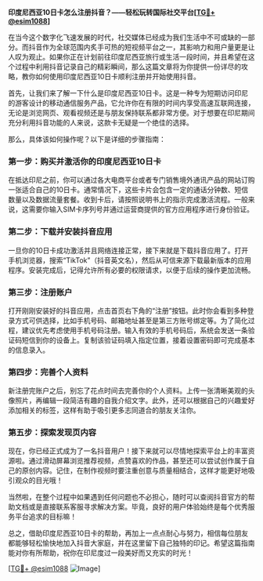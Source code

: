 **印度尼西亚10日卡怎么注册抖音？——轻松玩转国际社交平台[[TG💪+ @esim1088](https://t.me/s/esim1088)]**

在当今这个数字化飞速发展的时代，社交媒体已经成为我们生活中不可或缺的一部分。而抖音作为全球范围内炙手可热的短视频平台之一，其影响力和用户量更是让人叹为观止。如果你正在计划前往印度尼西亚旅行或生活一段时间，并且希望在这个过程中利用抖音记录自己的精彩瞬间，那么这篇文章将为你提供一份详尽的攻略，教你如何使用印度尼西亚10日卡顺利注册并开始使用抖音。

首先，让我们来了解一下什么是印度尼西亚10日卡。这是一种专为短期访问印尼的游客设计的移动通信服务产品，它允许你在有限的时间内享受高速互联网连接，无论是浏览网页、观看视频还是与朋友保持联系都非常方便。对于想要在印尼期间充分利用抖音功能的人来说，这款卡无疑是一个绝佳的选择。

那么，具体该如何操作呢？以下是详细的步骤指南：

### 第一步：购买并激活你的印度尼西亚10日卡

在抵达印尼之前，你可以通过各大电商平台或者专门销售境外通讯产品的网站订购一张适合自己的10日卡。通常情况下，这些卡片会包含一定的通话分钟数、短信数量以及数据流量套餐。收到卡后，请按照说明书上的指示完成激活流程。一般来说，这需要你输入SIM卡序列号并通过运营商提供的官方应用程序进行身份验证。

### 第二步：下载并安装抖音应用

一旦你的10日卡成功激活并且网络连接正常，接下来就是下载抖音应用了。打开手机浏览器，搜索“TikTok”（抖音英文名），然后从可信来源下载最新版本的应用程序。安装完成后，记得允许所有必要的权限请求，以便于后续的操作更加流畅。

### 第三步：注册账户

打开刚刚安装好的抖音应用，点击首页右下角的“注册”按钮。此时你会看到多种登录方式可供选择，比如手机号码、邮箱地址甚至是第三方账号绑定等。为了简化过程，建议优先考虑使用手机号码注册。输入有效的手机号码后，系统会发送一条验证码短信到你的设备上。复制该验证码填入指定位置，接着设置密码即可完成基本的信息录入。

### 第四步：完善个人资料

新注册完账户之后，别忘了花点时间去完善你的个人资料。上传一张清晰美观的头像照片，再编辑一段简洁有趣的自我介绍文字。此外，还可以根据自己的兴趣爱好添加相关的标签，这样有助于吸引更多志同道合的朋友关注你。

### 第五步：探索发现页内容

现在，你已经正式成为了一名抖音用户！接下来就可以尽情地探索平台上的丰富资源啦。通过滑动屏幕浏览推荐视频，点赞喜欢的作品，甚至还可以尝试创作属于自己的原创内容。记住，在制作视频时要注重创意与质量相结合，这样才能更好地吸引观众的目光哦！

当然啦，在整个过程中如果遇到任何问题也不必担心，随时可以查阅抖音官方的帮助文档或是直接联系客服寻求解决方案。毕竟，良好的用户体验始终是每个优秀服务平台追求的目标嘛！

总之，借助印度尼西亚10日卡的帮助，再加上一点点耐心与努力，相信每位朋友都能够轻松愉快地加入抖音大家庭，并在这里留下自己独特的印记。希望这篇指南能对你有所帮助，祝你在印尼度过一段美好而又充实的时光！

[[TG💪+ @esim1088](https://t.me/s/esim1088) ![Image](https://i.postimg.cc/4NQfJmqS/Snipaste-2025-05-13-00-14-12.png)]